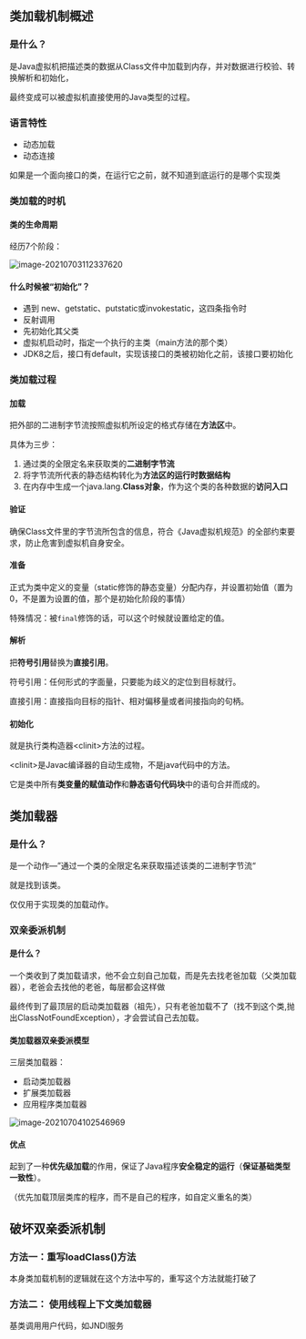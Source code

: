 ## 类加载机制概述



### 是什么？

是Java虚拟机把描述类的数据从Class文件中加载到内存，并对数据进行校验、转换解析和初始化，

最终变成可以被虚拟机直接使用的Java类型的过程。



### 语言特性

- 动态加载
- 动态连接

如果是一个面向接口的类，在运行它之前，就不知道到底运行的是哪个实现类



### 类加载的时机

#### 类的生命周期

经历7个阶段：

![image-20210703112337620](http://note.youdao.com/yws/public/resource/7d81e6a39024a96dd86efacf29f4ca80/xmlnote/WEBRESOURCE422400aa96464f68b83ad14a5f314d23/386)



#### 什么时候被“初始化”？

- 遇到 new、getstatic、putstatic或invokestatic，这四条指令时
- 反射调用
- 先初始化其父类
- 虚拟机启动时，指定一个执行的主类（main方法的那个类）
- JDK8之后，接口有default，实现该接口的类被初始化之前，该接口要初始化



### 类加载过程

#### 加载

把外部的二进制字节流按照虚拟机所设定的格式存储在**方法区**中。

具体为三步：

1. 通过类的全限定名来获取类的**二进制字节流**
2. 将字节流所代表的静态结构转化为**方法区的运行时数据结构**
3. 在内存中生成一个java.lang.**Class对象**，作为这个类的各种数据的**访问入口**



#### 验证

确保Class文件里的字节流所包含的信息，符合《Java虚拟机规范》的全部约束要求，防止危害到虚拟机自身安全。



#### 准备

正式为类中定义的变量（static修饰的静态变量）分配内存，并设置初始值（置为0，不是置为设置的值，那个是初始化阶段的事情）

特殊情况：被`final`修饰的话，可以这个时候就设置给定的值。



#### 解析

把**符号引用**替换为**直接引用**。



符号引用：任何形式的字面量，只要能为歧义的定位到目标就行。

直接引用：直接指向目标的指针、相对偏移量或者间接指向的句柄。



#### 初始化

就是执行类构造器\<clinit>方法的过程。

\<clinit>是Javac编译器的自动生成物，不是java代码中的方法。

它是类中所有**类变量的赋值动作**和**静态语句代码块**中的语句合并而成的。



## 类加载器

### 是什么？

是一个动作—”通过一个类的全限定名来获取描述该类的二进制字节流“

就是找到该类。

仅仅用于实现类的加载动作。



### 双亲委派机制

#### 是什么？

一个类收到了类加载请求，他不会立刻自己加载，而是先去找老爸加载（父类加载器），老爸会去找他的老爸，每层都会这样做

最终传到了最顶层的启动类加载器（祖先），只有老爸加载不了（找不到这个类,抛出ClassNotFoundException），才会尝试自己去加载。



#### 类加载器双亲委派模型

三层类加载器：

- 启动类加载器
- 扩展类加载器
- 应用程序类加载器

![image-20210704102546969](http://note.youdao.com/yws/public/resource/7d81e6a39024a96dd86efacf29f4ca80/xmlnote/WEBRESOURCEdef71fdfea184fa7b86a40d562e89e84/387)



#### 优点

起到了一种**优先级加载**的作用，保证了Java程序**安全稳定的运行**（**保证基础类型一致性**）。

（优先加载顶层类库的程序，而不是自己的程序，如自定义重名的类）





## 破坏双亲委派机制

### 方法一：重写loadClass()方法

本身类加载机制的逻辑就在这个方法中写的，重写这个方法就能打破了



### 方法二： 使用线程上下文类加载器

基类调用用户代码，如JNDI服务




















